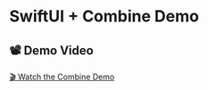 # SwiftUI + Combine Demo

## 📽 Demo Video

[🎬 Watch the Combine Demo](https://github.com/PareshKarnawat/CombineDemo/blob/main/Screenshots/CombineVideo.mov)
